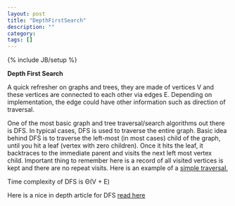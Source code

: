 ```yaml
---
layout: post
title: "DepthFirstSearch"
description: ""
category: 
tags: []
---
```

{% include JB/setup %}

**Depth First Search**

A quick refresher on graphs and trees, they are made of vertices V and these vertices are connected to each other via edges E. Depending on implementation, the edge could have other information such as direction of traversal.

One of the most basic graph and tree traversal/search algorithms out there is DFS.
In typical cases, DFS is used to traverse the entire graph. Basic idea behind DFS is to traverse the left-most (in most cases) child of the graph, until you hit a leaf (vertex with zero children). Once it hits the leaf, it backtraces to the immediate parent and visits the next left most vertex child. Important thing to remember here is a record of all visited vertices is kept and there are no repeat visits.
Here is an example of a [simple traversal.][1]

Time complexity of DFS is Θ(V + E)

Here is a nice in depth article for DFS [read here][2]


  [1]: http://en.wikipedia.org/wiki/Depth-first_search#Example
  [2]: http://www.personal.kent.edu/~rmuhamma/Algorithms/MyAlgorithms/GraphAlgor/depthSearch.htm